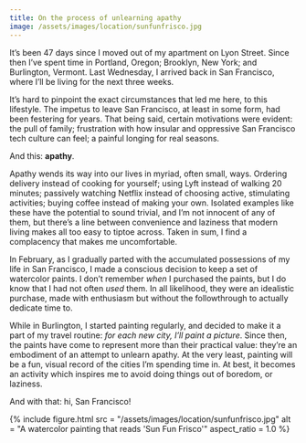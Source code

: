 ```yaml
---
title: On the process of unlearning apathy
image: /assets/images/location/sunfunfrisco.jpg
---
```


It’s been 47 days since I moved out of my apartment on Lyon Street. Since then I’ve spent time in Portland, Oregon; Brooklyn, New York; and Burlington, Vermont. Last Wednesday, I arrived back in San Francisco, where I’ll be living for the next three weeks.

It’s hard to pinpoint the exact circumstances that led me here, to this lifestyle. The impetus to leave San Francisco, at least in some form, had been festering for years. That being said, certain motivations were evident: the pull of family; frustration with how insular and oppressive San Francisco tech culture can feel; a painful longing for real seasons.

And this: **apathy**.

Apathy wends its way into our lives in myriad, often small, ways. Ordering delivery instead of cooking for yourself; using Lyft instead of walking 20 minutes; passively watching Netflix instead of choosing active, stimulating activities; buying coffee instead of making your own. Isolated examples like these have the potential to sound trivial, and I’m not innocent of any of them, but there’s a line between convenience and laziness that modern living makes all too easy to tiptoe across. Taken in sum, I find a complacency that makes me uncomfortable.

In February, as I gradually parted with the accumulated possessions of my life in San Francisco, I made a conscious decision to keep a set of watercolor paints. I don’t remember *when* I purchased the paints, but I do know that I had not often *used* them. In all likelihood, they were an idealistic purchase, made with enthusiasm but without the followthrough to actually dedicate time to.

While in Burlington, I started painting regularly, and decided to make it a part of my travel routine: *for each new city, I’ll paint a picture*. Since then, the paints have come to represent more than their practical value: they’re an embodiment of an attempt to unlearn apathy. At the very least, painting will be a fun, visual record of the cities I’m spending time in. At best, it becomes an activity which inspires me to avoid doing things out of boredom, or laziness.

And with that: hi, San Francisco!

{%
  include figure.html
    src = "/assets/images/location/sunfunfrisco.jpg"
    alt = "A watercolor painting that reads 'Sun Fun Frisco'"
    aspect_ratio = 1.0
%}
